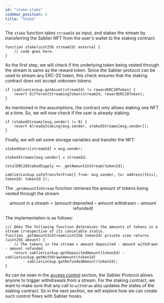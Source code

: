 ```yaml
---
id: "stake-stake"
sidebar_position: 4
title: "Stake"
---
```


The `stake` function takes `streamId` as input, and stakes the stream by transferring the Sablier NFT from the user's
wallet to the staking contract.

```solidity
function stake(uint256 streamId) external {
    // code goes here.
}
```

As the first step, we will check if the underlying token being vested through the stream is same as the reward token.
Since the Sablier protocol can be used to stream any ERC-20 token, this check ensures that the staking contract does not
accept unknown tokens.

```solidity
if (sablierLockup.getAsset(streamId) != rewardERC20Token) {
    revert DifferentStreamingToken(streamId, rewardERC20Token);
}
```

As mentioned in the assumptions, the contract only allows staking one NFT at a time. So, we will now check if the user
is already staking.

```solidity
if (stakedStreams[msg.sender] != 0) {
    revert AlreadyStaking(msg.sender, stakedStreams[msg.sender]);
}
```

Finally, we will set some storage variables and transfer the NFT:

```solidity
stakedUsers[streamId] = msg.sender;

stakedStreams[msg.sender] = streamId;

totalERC20StakedSupply += _getAmountInStream(tokenId);

sablierLockup.safeTransferFrom({ from: msg.sender, to: address(this), tokenId: tokenId });
```

The `_getAmountInStream` function retrieves the amount of tokens being vested through the stream.

```math
\text{amount in a stream} = (\text{amount deposited} - \text{amount withdrawn} - \text{amount refunded})
```

The implementation is as follows:

```solidity
/// @dev The following function determines the amounts of tokens in a stream irrespective of its cancelable status.
function _getAmountInStream(uint256 tokenId) private view returns (uint256 amount) {
    // The tokens in the stream = amount deposited - amount withdrawn - amount refunded.
    return sablierLockup.getDepositedAmount(tokenId) - sablierLockup.getWithdrawnAmount(tokenId)
        - sablierLockup.getRefundedAmount(tokenId);
}
```

As can be seen in the [access control](/contracts/v2/reference/access-control#overview) section, the Sablier Protocol
allows anyone to trigger withdrawals from a stream. For the staking contract, we want to make sure that any call to
`withdraw` also updates the states of the staking contract. So in the next section, we will explore how we can create
such control flows with Sablier hooks.
